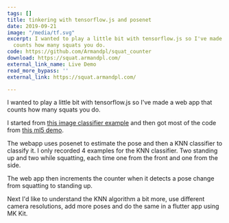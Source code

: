 ```yaml
---
tags: []
title: tinkering with tensorflow.js and posenet
date: 2019-09-21
image: "/media/tf.svg"
excerpt: I wanted to play a little bit with tensorflow.js so I've made a web app that
  counts how many squats you do.
code: https://github.com/Armandpl/squat_counter
download: https://squat.armandpl.com/
external_link_name: Live Demo
read_more_bypass: ''
external_link: https://squat.armandpl.com/

---
```

I wanted to play a little bit with tensorflow.js so I've made a web app that counts how many squats you do.

I started from [this image classifier example](https://www.tensorflow.org/js/tutorials/transfer/image_classification) and then got most of the code from [this ml5 demo](https://github.com/ml5js/ml5-examples/tree/release/p5js/KNNClassification/KNNClassification_PoseNet).

The webapp uses posenet to estimate the pose and then a KNN classifier to classify it. I only recorded 4 examples for the KNN classifier. Two standing up and two while squatting, each time one from the front and one from the side.

The web app then increments the counter when it detects a pose change from squatting to standing up.

Next I'd like to understand the KNN algorithm a bit more, use different camera resolutions, add more poses and do the same in a flutter app using MK Kit.  